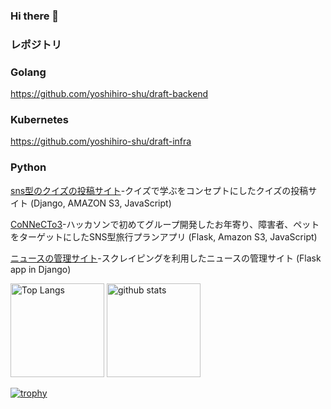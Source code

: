 ### Hi there 👋

### レポジトリ

### Golang 

https://github.com/yoshihiro-shu/draft-backend


### Kubernetes

https://github.com/yoshihiro-shu/draft-infra


### Python

[sns型のクイズの投稿サイト](https://github.com/yoshi429/quiz_project)-クイズで学ぶをコンセプトにしたクイズの投稿サイト (Django, AMAZON S3, JavaScript)

[CoNNeCTo3](https://github.com/yoshi429/Tornado2021)-ハッカソンで初めてグループ開発したお年寄り、障害者、ペットをターゲットにしたSNS型旅行プランアプリ (Flask, Amazon S3, JavaScript)

[ニュースの管理サイト](https://github.com/yoshi429/Scraping-News)-スクレイピングを利用したニュースの管理サイト (Flask app in Django)

<p align="left"> 
  <img alt="Top Langs" height="150px" src="https://github-readme-stats.vercel.app/api/top-langs/?username=yoshihiro-shu&layout=compact&show_icons=true&theme=onedark" />
  <img alt="github stats" height="150px" src="https://github-readme-stats.vercel.app/api?username=yoshihiro-shu&theme=onedark&show_icons=ture" />
</p>

[![trophy](https://github-profile-trophy.vercel.app/?username=yoshihiro-shu&theme=onedark&column=7
)](https://github.com/ryo-ma/github-profile-trophy)

<!--
**yoshi429/yoshi429** is a ✨ _special_ ✨ repository because its `README.md` (this file) appears on your GitHub profile.

Here are some ideas to get you started:

- 🔭 I’m currently working on ...
- 🌱 I’m currently learning ...
- 👯 I’m looking to collaborate on ...
- 🤔 I’m looking for help with ...
- 💬 Ask me about ...
- 📫 How to reach me: ...
- 😄 Pronouns: ...
- ⚡ Fun fact: ...
-->

